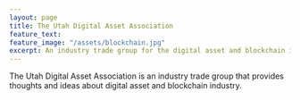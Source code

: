 ```yaml
---
layout: page
title: The Utah Digital Asset Association
feature_text:
feature_image: "/assets/blockchain.jpg"
excerpt: An industry trade group for the digital asset and blockchain industry.
---
```


<p>The Utah Digital Asset Association is an industry trade group that provides thoughts and ideas about digital asset and blockchain industry. 